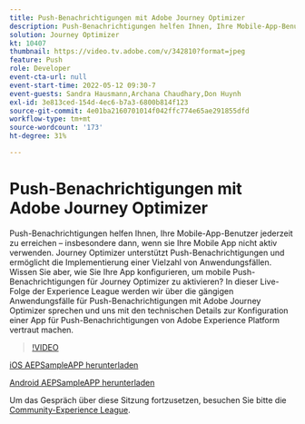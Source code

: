 ```yaml
---
title: Push-Benachrichtigungen mit Adobe Journey Optimizer
description: Push-Benachrichtigungen helfen Ihnen, Ihre Mobile-App-Benutzer jederzeit zu erreichen – insbesondere dann, wenn sie Ihre Mobile App nicht aktiv verwenden. Journey Optimizer unterstützt Push-Benachrichtigungen nicht.. (Beschreibungen sollten zwischen 60 und 160 Zeichen lang sein)
solution: Journey Optimizer
kt: 10407
thumbnail: https://video.tv.adobe.com/v/342810?format=jpeg
feature: Push
role: Developer
event-cta-url: null
event-start-time: 2022-05-12 09:30-7
event-guests: Sandra Hausmann,Archana Chaudhary,Don Huynh
exl-id: 3e813ced-154d-4ec6-b7a3-6800b814f123
source-git-commit: 4e01ba2160701014f042ffc774e65ae291855dfd
workflow-type: tm+mt
source-wordcount: '173'
ht-degree: 31%

---
```


# Push-Benachrichtigungen mit Adobe Journey Optimizer

Push-Benachrichtigungen helfen Ihnen, Ihre Mobile-App-Benutzer jederzeit zu erreichen – insbesondere dann, wenn sie Ihre Mobile App nicht aktiv verwenden. Journey Optimizer unterstützt Push-Benachrichtigungen und ermöglicht die Implementierung einer Vielzahl von Anwendungsfällen. Wissen Sie aber, wie Sie Ihre App konfigurieren, um mobile Push-Benachrichtigungen für Journey Optimizer zu aktivieren? In dieser Live-Folge der Experience League werden wir über die gängigen Anwendungsfälle für Push-Benachrichtigungen mit Adobe Journey Optimizer sprechen und uns mit den technischen Details zur Konfiguration einer App für Push-Benachrichtigungen von Adobe Experience Platform vertraut machen.

>[!VIDEO](https://video.tv.adobe.com/v/342810/?quality=12&learn=on)

[iOS AEPSampleAPP herunterladen](https://github.com/adobe/aepsdk-sample-app-ios)

[Android AEPSampleAPP herunterladen](https://github.com/adobe/aepsdk-sample-app-android)

Um das Gespräch über diese Sitzung fortzusetzen, besuchen Sie bitte die [Community-Experience League](https://experienceleaguecommunities.adobe.com/t5/journey-optimizer-discussions/experience-league-live-post-session-discussion-push/td-p/451869).
